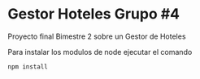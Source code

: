 # Gestor Hoteles Grupo #4

Proyecto final Bimestre 2 sobre un Gestor de Hoteles

Para instalar los modulos de node ejecutar el comando
```
npm install
```